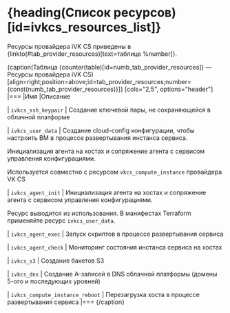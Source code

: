 # {heading(Список ресурсов)[id=ivkcs_resources_list]}

Ресурсы провайдера iVK CS приведены в {linkto(#tab_provider_resources)[text=таблице %number]}.

{caption(Таблица {counter(table)[id=numb_tab_provider_resources]} — Ресурсы провайдера iVK CS)[align=right;position=above;id=tab_provider_resources;number={const(numb_tab_provider_resources)}]}
[cols="2,5", options="header"]
|===
|Имя
|Описание

|
`ivkcs_ssh_keypair`
|
Создание ключевой пары, не сохраняющейся в облачной платформе

|
`ivkcs_user_data`
|
Создание cloud-config конфигурации, чтобы настроить ВМ в процессе развертывания инстанса сервиса.

Инициализация агента на хостах и сопряжение агента с сервисом управления конфигурациями.

Используется совместно с ресурсом `vkcs_compute_instance` провайдера VK CS

|
`ivkcs_agent_init`
|
Инициализация агента на хостах и сопряжение агента с сервисом управления конфигурациями.

<warn>

Ресурс выводится из использования. В манифестах Terraform применяйте ресурс `ivkcs_user_data`.

</warn>

|
`ivkcs_agent_exec`
|
Запуск скриптов в процессе развертывания сервиса

|
`ivkcs_agent_check`
|
Мониторинг состояния инстанса сервиса на хостах

|
`ivkcs_s3`
|
Создание бакетов S3

|
`ivkcs_dns`
|
Создание A-записей в DNS облачной платформы (домены 5-ого и последующих уровней)

|
`ivkcs_compute_instance_reboot`
|
Перезагрузка хоста в процессе развертывания сервиса
|===
{/caption}